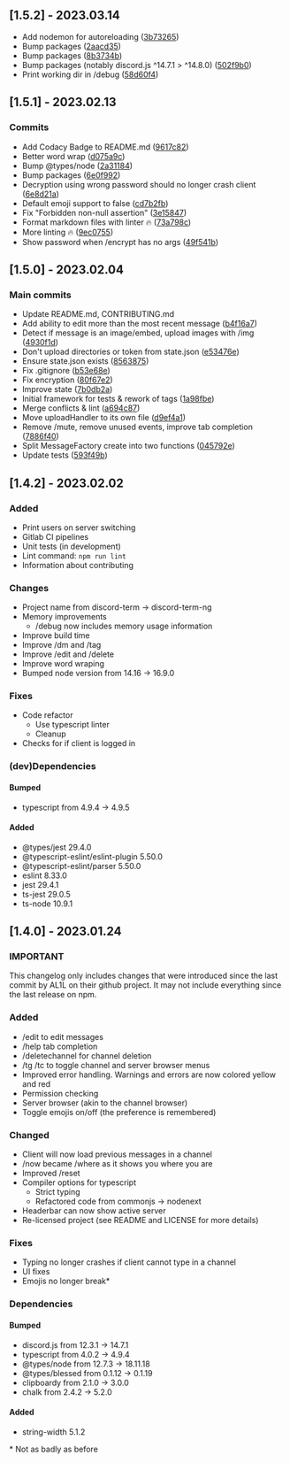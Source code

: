 ## \[1.5.2] - 2023.03.14

*   Add nodemon for autoreloading ([3b73265](https://gitlab.com/P-90-For-Retail/discord-term/commit/3b73265))
*   Bump packages ([2aacd35](https://gitlab.com/P-90-For-Retail/discord-term/commit/2aacd35))
*   Bump packages ([8b3734b](https://gitlab.com/P-90-For-Retail/discord-term/commit/8b3734b))
*   Bump packages (notably discord.js ^14.7.1 > ^14.8.0) ([502f9b0](https://gitlab.com/P-90-For-Retail/discord-term/commit/502f9b0))
*   Print working dir in /debug ([58d60f4](https://gitlab.com/P-90-For-Retail/discord-term/commit/58d60f4))

## \[1.5.1] - 2023.02.13

### Commits

*   Add Codacy Badge to README.md ([9617c82](https://gitlab.com/P-90-For-Retail/discord-term/commit/9617c82))
*   Better word wrap ([d075a9c](https://gitlab.com/P-90-For-Retail/discord-term/commit/d075a9c))
*   Bump @types/node ([2a31184](https://gitlab.com/P-90-For-Retail/discord-term/commit/2a31184))
*   Bump packages ([6e0f992](https://gitlab.com/P-90-For-Retail/discord-term/commit/6e0f992))
*   Decryption using wrong password should no longer crash client ([6e8d21a](https://gitlab.com/P-90-For-Retail/discord-term/commit/6e8d21a))
*   Default emoji support to false ([cd7b2fb](https://gitlab.com/P-90-For-Retail/discord-term/commit/cd7b2fb))
*   Fix  "Forbidden non-null assertion"  ([3e15847](https://gitlab.com/P-90-For-Retail/discord-term/commit/3e15847))
*   Format markdown files with linter 🔥 ([73a798c](https://gitlab.com/P-90-For-Retail/discord-term/commit/73a798c))
*   More linting 🔥 ([9ec0755](https://gitlab.com/P-90-For-Retail/discord-term/commit/9ec0755))
*   Show password when /encrypt has no args ([49f541b](https://gitlab.com/P-90-For-Retail/discord-term/commit/49f541b))

## \[1.5.0] - 2023.02.04

### Main commits

*   Update README.md, CONTRIBUTING.md
*   Add ability to edit more than the most recent message ([b4f16a7](https://gitlab.com/P-90-For-Retail/discord-term/commit/b4f16a7))
*   Detect if message is an image/embed, upload images with /img ([4930f1d](https://gitlab.com/P-90-For-Retail/discord-term/commit/4930f1d))
*   Don't upload directories or token from state.json ([e53476e](https://gitlab.com/P-90-For-Retail/discord-term/commit/e53476e))
*   Ensure state.json exists ([8563875](https://gitlab.com/P-90-For-Retail/discord-term/commit/8563875))
*   Fix .gitignore ([b53e68e](https://gitlab.com/P-90-For-Retail/discord-term/commit/b53e68e))
*   Fix encryption ([80f67e2](https://gitlab.com/P-90-For-Retail/discord-term/commit/80f67e2))
*   Improve state ([7b0db2a](https://gitlab.com/P-90-For-Retail/discord-term/commit/7b0db2a))
*   Initial framework for tests & rework of tags ([1a98fbe](https://gitlab.com/P-90-For-Retail/discord-term/commit/1a98fbe))
*   Merge conflicts & lint ([a694c87](https://gitlab.com/P-90-For-Retail/discord-term/commit/a694c87))
*   Move uploadHandler to its own file ([d9ef4a1](https://gitlab.com/P-90-For-Retail/discord-term/commit/d9ef4a1))
*   Remove /mute, remove unused events, improve tab completion ([7886f40](https://gitlab.com/P-90-For-Retail/discord-term/commit/7886f40))
*   Split MessageFactory create into two functions ([045792e](https://gitlab.com/P-90-For-Retail/discord-term/commit/045792e))
*   Update tests ([593f49b](https://gitlab.com/P-90-For-Retail/discord-term/commit/593f49b))

## \[1.4.2] - 2023.02.02

### Added

*   Print users on server switching
*   Gitlab CI pipelines
*   Unit tests (in development)
*   Lint command: `npm run lint`
*   Information about contributing

### Changes

*   Project name from discord-term -> discord-term-ng
*   Memory improvements
    *   /debug now includes memory usage information
*   Improve build time
*   Improve /dm and /tag
*   Improve /edit and /delete
*   Improve word wraping
*   Bumped node version from 14.16 -> 16.9.0

### Fixes

*   Code refactor
    *   Use typescript linter
    *   Cleanup
*   Checks for if client is logged in

### (dev)Dependencies

#### Bumped

*   typescript from 4.9.4 -> 4.9.5

#### Added

*   @types/jest 29.4.0
*   @typescript-eslint/eslint-plugin 5.50.0
*   @typescript-eslint/parser 5.50.0
*   eslint 8.33.0
*   jest 29.4.1
*   ts-jest 29.0.5
*   ts-node 10.9.1

## \[1.4.0] - 2023.01.24

### IMPORTANT

This changelog only includes changes that were introduced since the last commit by AL1L on their github project. It may not include everything since the last release on npm.

### Added

*   /edit to edit messages
*   /help tab completion
*   /deletechannel for channel deletion
*   /tg /tc to toggle channel and server browser menus
*   Improved error handling. Warnings and errors are now colored yellow and red
*   Permission checking
*   Server browser (akin to the channel browser)
*   Toggle emojis on/off (the preference is remembered)

### Changed

*   Client will now load previous messages in a channel
*   /now became /where as it shows you where you are
*   Improved /reset
*   Compiler options for typescript
    *   Strict typing
    *   Refactored code from commonjs -> nodenext
*   Headerbar can now show active server
*   Re-licensed project (see README and LICENSE for more details)

### Fixes

*   Typing no longer crashes if client cannot type in a channel
*   UI fixes
*   Emojis no longer break\*

### Dependencies

#### Bumped

*   discord.js from 12.3.1 -> 14.7.1
*   typescript from 4.0.2 -> 4.9.4
*   @types/node from 12.7.3 -> 18.11.18
*   @types/blessed from 0.1.12 -> 0.1.19
*   clipboardy from 2.1.0 -> 3.0.0
*   chalk from 2.4.2 -> 5.2.0

#### Added

*   string-width 5.1.2

\* Not as badly as before
